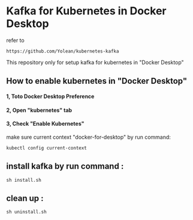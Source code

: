# Kafka for Kubernetes in Docker Desktop
refer to 
```
https://github.com/Yolean/kubernetes-kafka
```

This repository only for setup kafka for kubernetes in "Docker Desktop"

## How to enable kubernetes in "Docker Desktop" 

#### 1, Toto Docker Desktop Preference
#### 2, Open "kubernetes" tab
#### 3, Check "Enable Kubernetes"
make sure current context "docker-for-desktop" by  run command:
```
kubectl config current-context
```

## install kafka by run command :
```
sh install.sh
```
## clean up :
```
sh uninstall.sh
```
